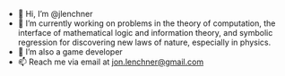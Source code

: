 - 👋 Hi, I’m @jlenchner
- 👀 I’m currently working on problems in the theory of computation, the interface of mathematical logic and information theory, and symbolic regression for discovering new laws of nature, especially in physics.
- 👀 I’m also a game developer
- 📫 Reach me via email at jon.lenchner@gmail.com

<!---
jlenchner/jlenchner is a ✨ special ✨ repository because its `README.md` (this file) appears on your GitHub profile.
You can click the Preview link to take a look at your changes.
--->
